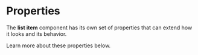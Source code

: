 # Properties

The **list item** component has its own set of properties that can extend how it looks and its behavior. 

Learn more about these properties below.